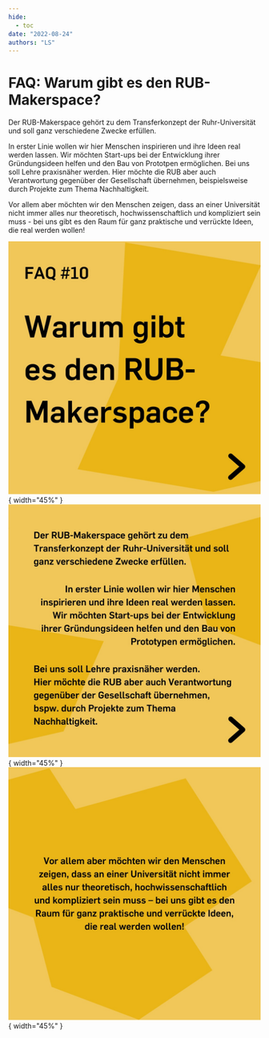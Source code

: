 ```yaml
---
hide:
  - toc
date: "2022-08-24"
authors: "LS"   
---
```


# FAQ: Warum gibt es den RUB-Makerspace?

Der RUB-Makerspace gehört zu dem Transferkonzept der Ruhr-Universität und soll ganz verschiedene Zwecke erfüllen.

In erster Linie wollen wir hier Menschen inspirieren und ihre Ideen real werden lassen. Wir möchten Start-ups bei der Entwicklung ihrer Gründungsideen helfen und den Bau von Prototpen ermöglichen.
Bei uns soll Lehre praxisnäher werden. Hier möchte die RUB aber auch Verantwortung gegenüber der Gesellschaft übernehmen, beispielsweise durch Projekte zum Thema Nachhaltigkeit.

Vor allem aber möchten wir den Menschen zeigen, dass an einer Universität nicht immer alles nur theoretisch, hochwissenschaftlich und kompliziert sein muss - bei uns gibt es den Raum für ganz praktische und verrückte Ideen, die real werden wollen! 

![ News-Text als Bild.](../medien/2022-08-24a.jpg){ width="45%" }
![ News-Text als Bild.](../medien/2022-08-24b.jpg){ width="45%" }
![ News-Text als Bild.](../medien/2022-08-24c.jpg){ width="45%" }
